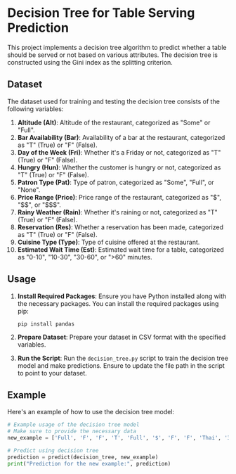 # Decision Tree for Table Serving Prediction

This project implements a decision tree algorithm to predict whether a table should be served or not based on various attributes. The decision tree is constructed using the Gini index as the splitting criterion.

## Dataset

The dataset used for training and testing the decision tree consists of the following variables:

1. **Altitude (Alt)**: Altitude of the restaurant, categorized as "Some" or "Full".
2. **Bar Availability (Bar)**: Availability of a bar at the restaurant, categorized as "T" (True) or "F" (False).
3. **Day of the Week (Fri)**: Whether it's a Friday or not, categorized as "T" (True) or "F" (False).
4. **Hungry (Hun)**: Whether the customer is hungry or not, categorized as "T" (True) or "F" (False).
5. **Patron Type (Pat)**: Type of patron, categorized as "Some", "Full", or "None".
6. **Price Range (Price)**: Price range of the restaurant, categorized as "$", "$$", or "$$$".
7. **Rainy Weather (Rain)**: Whether it's raining or not, categorized as "T" (True) or "F" (False).
8. **Reservation (Res)**: Whether a reservation has been made, categorized as "T" (True) or "F" (False).
9. **Cuisine Type (Type)**: Type of cuisine offered at the restaurant.
10. **Estimated Wait Time (Est)**: Estimated wait time for a table, categorized as "0-10", "10-30", "30-60", or ">60" minutes.

## Usage

1. **Install Required Packages**: Ensure you have Python installed along with the necessary packages. You can install the required packages using pip:
    ```
    pip install pandas
    ```

2. **Prepare Dataset**: Prepare your dataset in CSV format with the specified variables.

3. **Run the Script**: Run the `decision_tree.py` script to train the decision tree model and make predictions. Ensure to update the file path in the script to point to your dataset.

## Example

Here's an example of how to use the decision tree model:

```python
# Example usage of the decision tree model
# Make sure to provide the necessary data
new_example = ['Full', 'F', 'F', 'T', 'Full', '$', 'F', 'F', 'Thai', '30-60']

# Predict using decision tree
prediction = predict(decision_tree, new_example)
print("Prediction for the new example:", prediction)
